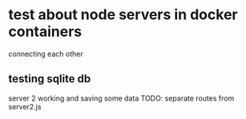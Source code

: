 # test about node servers in docker containers
connecting each other

## testing sqlite db
server 2 working and saving some data
TODO: separate routes from server2.js 

## 
